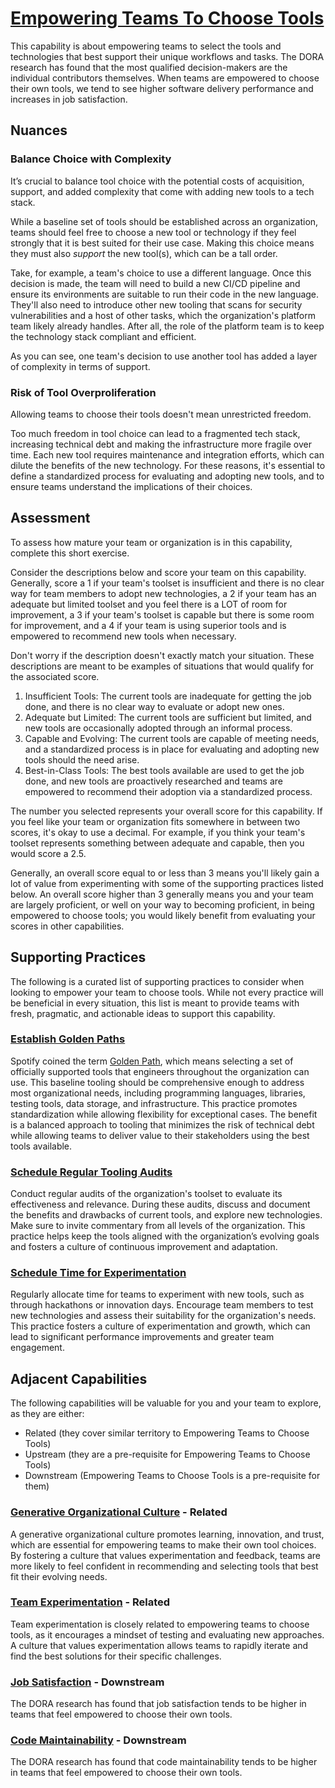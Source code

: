 # [Empowering Teams To Choose Tools](https://dora.dev/capabilities/teams-empowered-to-choose-tools/)

This capability is about empowering teams to select the tools and technologies that best support their unique workflows and tasks. The DORA research has found that the most qualified decision-makers are the individual contributors themselves. When teams are empowered to choose their own tools, we tend to see higher software delivery performance and increases in job satisfaction.

## Nuances

### Balance Choice with Complexity

It’s crucial to balance tool choice with the potential costs of acquisition, support, and added complexity that come with adding new tools to a tech stack. 

While a baseline set of tools should be established across an organization, teams should feel free to choose a new tool or technology if they feel strongly that it is best suited for their use case. Making this choice means they must also _support_ the new tool(s), which can be a tall order.

Take, for example, a team's choice to use a different language. Once this decision is made, the team will need to build a new CI/CD pipeline and ensure its environments are suitable to run their code in the new language. They'll also need to introduce other new tooling that scans for security vulnerabilities and a host of other tasks, which the organization's platform team likely already handles. After all, the role of the platform team is to keep the technology stack compliant and efficient. 

As you can see, one team's decision to use another tool has added a layer of complexity in terms of support. 

### Risk of Tool Overproliferation

Allowing teams to choose their tools doesn't mean unrestricted freedom.

Too much freedom in tool choice can lead to a fragmented tech stack, increasing technical debt and making the infrastructure more fragile over time. Each new tool requires maintenance and integration efforts, which can dilute the benefits of the new technology. For these reasons, it's essential to define a standardized process for evaluating and adopting new tools, and to ensure teams understand the implications of their choices.


## Assessment

To assess how mature your team or organization is in this capability, complete this short exercise.

Consider the descriptions below and score your team on this capability. Generally, score a 1 if your team's toolset is insufficient and there is no clear way for team members to adopt new technologies, a 2 if your team has an adequate but limited toolset and you feel there is a LOT of room for improvement, a 3 if your team's toolset is capable but there is some room for improvement, and a 4 if your team is using superior tools and is empowered to recommend new tools when necessary.

Don't worry if the description doesn't exactly match your situation. These descriptions are meant to be examples of situations that would qualify for the associated score.

1. Insufficient Tools: The current tools are inadequate for getting the job done, and there is no clear way to evaluate or adopt new ones.
2. Adequate but Limited: The current tools are sufficient but limited, and new tools are occasionally adopted through an informal process.
3. Capable and Evolving: The current tools are capable of meeting needs, and a standardized process is in place for evaluating and adopting new tools should the need arise.
4. Best-in-Class Tools: The best tools available are used to get the job done, and new tools are proactively researched and teams are empowered to recommend their adoption via a standardized process.

The number you selected represents your overall score for this capability. If you feel like your team or organization fits somewhere in between two scores, it's okay to use a decimal. For example, if you think your team's toolset represents something between adequate and capable, then you would score a 2.5.

Generally, an overall score equal to or less than 3 means you'll likely gain a lot of value from experimenting with some of the supporting practices listed below. An overall score higher than 3 generally means you and your team are largely proficient, or well on your way to becoming proficient, in being empowered to choose tools; you would likely benefit from evaluating your scores in other capabilities.


## Supporting Practices

The following is a curated list of supporting practices to consider when looking to empower your team to choose tools. While not every practice will be beneficial in every situation, this list is meant to provide teams with fresh, pragmatic, and actionable ideas to support this capability.


### [Establish Golden Paths](/practices/establish-golden-paths.md)

Spotify coined the term [Golden Path](https://engineering.atspotify.com/2020/08/how-we-use-golden-paths-to-solve-fragmentation-in-our-software-ecosystem/), which means selecting a set of officially supported tools that engineers throughout the organization can use. This baseline tooling should be comprehensive enough to address most organizational needs, including programming languages, libraries, testing tools, data storage, and infrastructure. This practice promotes standardization while allowing flexibility for exceptional cases. The benefit is a balanced approach to tooling that minimizes the risk of technical debt while allowing teams to deliver value to their stakeholders using the best tools available.

### [Schedule Regular Tooling Audits](/practices/schedule-regular-tooling-audits.md)

Conduct regular audits of the organization's toolset to evaluate its effectiveness and relevance. During these audits, discuss and document the benefits and drawbacks of current tools, and explore new technologies. Make sure to invite commentary from all levels of the organization. This practice helps keep the tools aligned with the organization’s evolving goals and fosters a culture of continuous improvement and adaptation.

### [Schedule Time for Experimentation](/practices/schedule-time-for-experimentation.md)

Regularly allocate time for teams to experiment with new tools, such as through hackathons or innovation days. Encourage team members to test new technologies and assess their suitability for the organization's needs. This practice fosters a culture of experimentation and growth, which can lead to significant performance improvements and greater team engagement.


## Adjacent Capabilities

The following capabilities will be valuable for you and your team to explore, as they are either:

- Related (they cover similar territory to Empowering Teams to Choose Tools)
- Upstream (they are a pre-requisite for Empowering Teams to Choose Tools)
- Downstream (Empowering Teams to Choose Tools is a pre-requisite for them)

### [Generative Organizational Culture](/capabilities/generative-organizational-culture.md) - Related

A generative organizational culture promotes learning, innovation, and trust, which are essential for empowering teams to make their own tool choices. By fostering a culture that values experimentation and feedback, teams are more likely to feel confident in recommending and selecting tools that best fit their evolving needs.

### [Team Experimentation](/capabilities/team-experimentation.md) - Related

Team experimentation is closely related to empowering teams to choose tools, as it encourages a mindset of testing and evaluating new approaches. A culture that values experimentation allows teams to rapidly iterate and find the best solutions for their specific challenges.

### [Job Satisfaction](/capabilities/job-satisfaction.md) - Downstream

The DORA research has found that job satisfaction tends to be higher in teams that feel empowered to choose their own tools.

### [Code Maintainability](/capabilities/code-maintainability.md) - Downstream

The DORA research has found that code maintainability tends to be higher in teams that feel empowered to choose their own tools.
